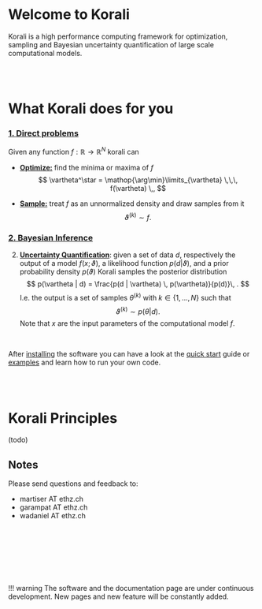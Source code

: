 # Welcome to Korali

Korali is a high performance computing framework for optimization, sampling and Bayesian uncertainty quantification of large scale computational models.

<br><br>



# What Korali does for you



### [**1. Direct problems**](quick_start/direct.md)

Given any function $f:\mathbb{R}\rightarrow\mathbb{R}^N$ korali can

  - [**Optimize:**](quick_start/direct.md#optimize) find the minima or maxima of $f$
  $$
	\vartheta^\star = \mathop{\arg\min}\limits_{\vartheta}  \,\,\, f(\vartheta) \,,
	$$

  - [**Sample:**](quick_start/direct.md#sample) treat $f$ as an unnormalized density and draw samples from it
  $$
  \vartheta^{(k)} \sim f.
  $$  



### [**2. Bayesian Inference**](quick_start/bayesian.md)







2. [**Uncertainty Quantification**](quick_start/posterior.md): given a set of data $d$, respectively the output of a model $f(x;\vartheta)$, a likelihood function $p(d|\vartheta)$,  and a prior probability density $p(\vartheta)$ Korali samples the posterior distribution
	$$
	p(\vartheta | d) = \frac{p(d | \vartheta) \, p(\vartheta)}{p(d)}\, .
	$$
    I.e. the output is a set of samples $\theta^{(k)}$ with $k \in \{1,...,N\}$ such that
    $$
		\vartheta^{(k)} \sim p(\theta | d).
    $$
    Note that $x$ are the input parameters of the computational model $f$.

<br>

After [installing](installation.md) the software you can have a look at the [quick start](quick_start) guide or [examples](./examples/sampling.md) and learn how to run your own code.

<br><br>

# Korali Principles

(todo)

## Notes

Please send questions and feedback to:

- martiser AT ethz.ch
- garampat AT ethz.ch
- wadaniel AT ethz.ch


<br><br><br><br><br><br>

!!! warning
    The software and the documentation page are under continuous development. New pages and new feature will be constantly added.
